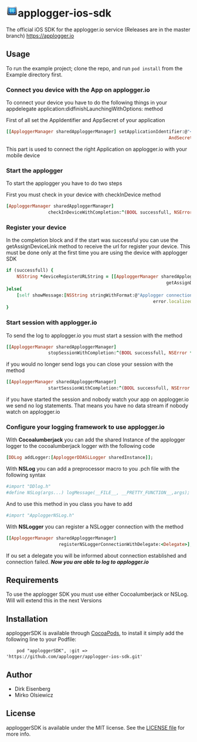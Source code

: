 <img src="applogger.png" title="Applogger.io" float=left>applogger-ios-sdk
=================
The official iOS SDK for the applogger.io service (Releases are in the master branch) https://applogger.io

## Usage

To run the example project; clone the repo, and run `pod install` from the Example directory first.

### Connect you device with the App on applogger.io 
To connect your device you have to do the following things in your appdelegate
application:didfinishLaunchingWithOptions: method

First of all set the AppIdentifier and AppSecret of your application 
```ruby
[[ApploggerManager sharedApploggerManager] setApplicationIdentifier:@"<AppIdentifier>"
                                                              AndSecret:@"<AppSecret>"];
```
This part is used to connect the right Application on applogger.io with your mobile device

### Start the applogger
To start the applogger you have to do two steps

First you must check in your device with checkInDevice method
```ruby
[ApploggerManager sharedApploggerManager] 
				checkInDeviceWithCompletion:^(BOOL successfull, NSError *error){
```
### Register your device
In the completion block and if the start was successful you can use the getAssignDeviceLink 
method to receive the url for register your device. This must be done only at the first
time you are using the device with applogger SDK
```ruby     
if (successfull) {
    NSString *deviceRegisterURLString = [[ApploggerManager sharedApploggerManager] 
    														 getAssignDeviceLink]];
}else{
    [self showMessage:[NSString stringWithFormat:@"Applogger connection failed : %@", 
    													error.localizedDescription]];
}
```
### Start session with applogger.io
To send the log to applogger.io you must start a session with the method
```ruby 
[[ApploggerManager sharedApploggerManager] 
				stopSessionWithCompletion:^(BOOL successfull, NSError *error){
```		
if you would no longer send logs you can close your session with the method
```ruby 
[[ApploggerManager sharedApploggerManager] 
				startSessionWithCompletion:^(BOOL successfull, NSError *error){
```		
if you have started the session and nobody watch your app on applogger.io we send no
log statements. That means you have no data stream if nobody watch on applogger.io
### Configure your logging framework to use applogger.io
With **Cocoalumberjack** you can add the shared Instance of the applogger logger to the 
cocoalumberjack logger with the following code
```ruby
[DDLog addLogger:[ApploggerDDASLLogger sharedInstance]];
```

With **NSLog** you can add a preprocessor macro to you .pch file with the following syntax
```ruby
#import "DDlog.h"
#define NSLog(args...) logMessage(__FILE__, __PRETTY_FUNCTION__,args);
```
And to use this method in you class you have to add
```ruby
#import "ApploggerNSLog.h"
```
With **NSLogger** you can register a NSLogger connection with the method
```ruby
[[ApploggerManager sharedApploggerManager] 
					registerNSLoggerConnectionWithDelegate:<Delegate>];
```
If ou set a delegate you will be informed about connection established and 
connection failed.
***Now you are able to log to applogger.io***


## Requirements

To use the applogger SDK you must use either Cocoalumberjack or NSLog. Will will extend this in the next Versions

## Installation

apploggerSDK is available through [CocoaPods](http://cocoapods.org), to install
it simply add the following line to your Podfile:

```
    pod "apploggerSDK", :git => 'https://github.com/applogger/applogger-ios-sdk.git'
```

## Author

- Dirk Eisenberg
- Mirko Olsiewicz

## License

apploggerSDK is available under the MIT license. See the [LICENSE file](https://github.com/applogger/applogger-ios-sdk/blob/master/LICENSE) for more info.


